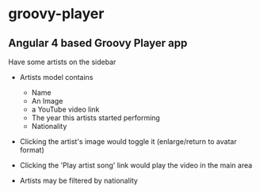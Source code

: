 # groovy-player

## Angular 4 based Groovy Player app

Have some artists on the sidebar
* Artists model contains
  * Name
  * An Image
  * a YouTube video link
  * The year this artists started performing
  * Nationality

* Clicking the artist's image would toggle it (enlarge/return to avatar format)
* Clicking the 'Play artist song' link would play the video in the main area
* Artists may be filtered by nationality
